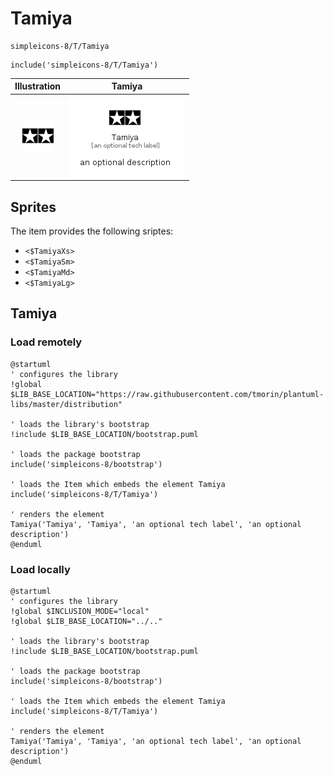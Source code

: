 # Tamiya


```text
simpleicons-8/T/Tamiya
```

```text
include('simpleicons-8/T/Tamiya')
```



| Illustration | Tamiya |
| :---: | :---: |
| ![illustration for Illustration](../../simpleicons-8/T/Tamiya.png) | ![illustration for Tamiya](../../simpleicons-8/T/Tamiya.Local.png) |



## Sprites
The item provides the following sriptes:

- `<$TamiyaXs>`
- `<$TamiyaSm>`
- `<$TamiyaMd>`
- `<$TamiyaLg>`





## Tamiya

### Load remotely
```plantuml
@startuml
' configures the library
!global $LIB_BASE_LOCATION="https://raw.githubusercontent.com/tmorin/plantuml-libs/master/distribution"

' loads the library's bootstrap
!include $LIB_BASE_LOCATION/bootstrap.puml

' loads the package bootstrap
include('simpleicons-8/bootstrap')

' loads the Item which embeds the element Tamiya
include('simpleicons-8/T/Tamiya')

' renders the element
Tamiya('Tamiya', 'Tamiya', 'an optional tech label', 'an optional description')
@enduml
```

### Load locally
```plantuml
@startuml
' configures the library
!global $INCLUSION_MODE="local"
!global $LIB_BASE_LOCATION="../.."

' loads the library's bootstrap
!include $LIB_BASE_LOCATION/bootstrap.puml

' loads the package bootstrap
include('simpleicons-8/bootstrap')

' loads the Item which embeds the element Tamiya
include('simpleicons-8/T/Tamiya')

' renders the element
Tamiya('Tamiya', 'Tamiya', 'an optional tech label', 'an optional description')
@enduml
```

